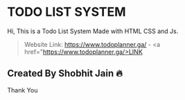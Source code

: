 # TODO LIST SYSTEM

<p align="center">

Hi, This is a Todo List System Made with HTML CSS and Js.
</p>

> Website Link: https://www.todoplanner.ga/ - <a href="https://www.todoplanner.ga/>LINK</a>
## Created By Shobhit Jain 🔥

Thank You
